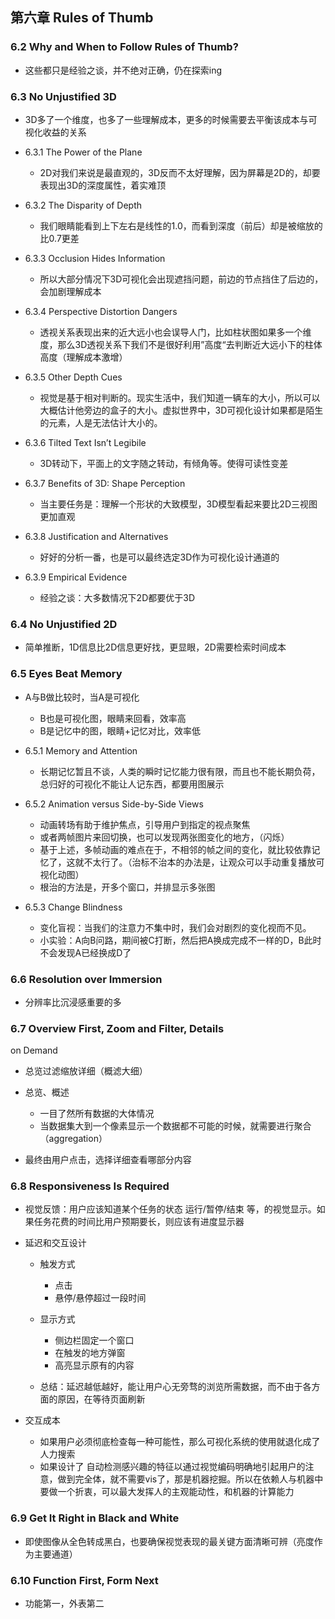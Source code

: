 ## 第六章 Rules of Thumb

### 6.2 Why and When to Follow Rules of Thumb?

- 这些都只是经验之谈，并不绝对正确，仍在探索ing

### 6.3 No Unjustified 3D

- 3D多了一个维度，也多了一些理解成本，更多的时候需要去平衡该成本与可视化收益的关系
- 6.3.1 The Power of the Plane

	- 2D对我们来说是最直观的，3D反而不太好理解，因为屏幕是2D的，却要表现出3D的深度属性，着实难顶

- 6.3.2 The Disparity of Depth

	- 我们眼睛能看到上下左右是线性的1.0，而看到深度（前后）却是被缩放的比0.7更差

- 6.3.3 Occlusion Hides Information

	- 所以大部分情况下3D可视化会出现遮挡问题，前边的节点挡住了后边的，会加剧理解成本

- 6.3.4 Perspective Distortion Dangers

	- 透视关系表现出来的近大远小也会误导人门，比如柱状图如果多一个维度，那么3D透视关系下我们不是很好利用”高度“去判断近大远小下的柱体高度（理解成本激增）

- 6.3.5 Other Depth Cues

	- 视觉是基于相对判断的。现实生活中，我们知道一辆车的大小，所以可以大概估计他旁边的盒子的大小。虚拟世界中，3D可视化设计如果都是陌生的元素，人是无法估计大小的。

- 6.3.6 Tilted Text Isn’t Legibile

	- 3D转动下，平面上的文字随之转动，有倾角等。使得可读性变差

- 6.3.7 Benefits of 3D: Shape Perception

	- 当主要任务是：理解一个形状的大致模型，3D模型看起来要比2D三视图更加直观

- 6.3.8 Justification and Alternatives

	- 好好的分析一番，也是可以最终选定3D作为可视化设计通道的

- 6.3.9 Empirical Evidence

	- 经验之谈：大多数情况下2D都要优于3D

### 6.4 No Unjustified 2D

- 简单推断，1D信息比2D信息更好找，更显眼，2D需要检索时间成本

### 6.5 Eyes Beat Memory

- A与B做比较时，当A是可视化

	- B也是可视化图，眼睛来回看，效率高
	- B是记忆中的图，眼睛+记忆对比，效率低

- 6.5.1 Memory and Attention

	- 长期记忆暂且不谈，人类的瞬时记忆能力很有限，而且也不能长期负荷，总归好的可视化不能让人记东西，都要用图展示

- 6.5.2 Animation versus Side-by-Side Views

	- 动画转场有助于维护焦点，引导用户到指定的视点聚焦
	- 或者两帧图片来回切换，也可以发现两张图变化的地方，（闪烁）
	- 基于上述，多帧动画的难点在于，不相邻的帧之间的变化，就比较依靠记忆了，这就不太行了。（治标不治本的办法是，让观众可以手动重复播放可视化动图）
	- 根治的方法是，开多个窗口，并排显示多张图

- 6.5.3 Change Blindness

	- 变化盲视：当我们的注意力不集中时，我们会对剧烈的变化视而不见。
	- 小实验：A向B问路，期间被C打断，然后把A换成完成不一样的D，B此时不会发现A已经换成D了

### 6.6 Resolution over Immersion

- 分辨率比沉浸感重要的多

### 6.7 Overview First, Zoom and Filter, Details
on Demand

- 总览过滤缩放详细（概滤大细）
- 总览、概述

	- 一目了然所有数据的大体情况
	- 当数据集大到一个像素显示一个数据都不可能的时候，就需要进行聚合（aggregation）

- 最终由用户点击，选择详细查看哪部分内容

### 6.8 Responsiveness Is Required

- 视觉反馈：用户应该知道某个任务的状态 运行/暂停/结束 等，的视觉显示。如果任务花费的时间比用户预期要长，则应该有进度显示器
- 延迟和交互设计

	- 触发方式

		- 点击
		- 悬停/悬停超过一段时间

	- 显示方式

		- 侧边栏固定一个窗口
		- 在触发的地方弹窗
		- 高亮显示原有的内容

	- 总结：延迟越低越好，能让用户心无旁骛的浏览所需数据，而不由于各方面的原因，在等待页面刷新

- 交互成本

	- 如果用户必须彻底检查每一种可能性，那么可视化系统的使用就退化成了人力搜索
	- 如果设计了 自动检测感兴趣的特征以通过视觉编码明确地引起用户的注意，做到完全体，就不需要vis了，那是机器挖掘。所以在依赖人与机器中要做一个折衷，可以最大发挥人的主观能动性，和机器的计算能力

### 6.9 Get It Right in Black and White

- 即使图像从全色转成黑白，也要确保视觉表现的最关键方面清晰可辨（亮度作为主要通道）

### 6.10 Function First, Form Next

- 功能第一，外表第二
